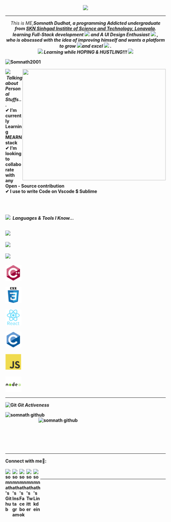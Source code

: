 <p align="center">
  <img src="https://github.com/thompsonemerson/thompsonemerson/raw/master/cover-thompson.png" height="200"/>
</p>
<hr>

<p align="center">
  <em>
    This is ME,<b>Somnath Dudhat<b>, a <b>programming Addicted</b> undergraduate from <a href="http://cms.sinhgad.edu/sinhgad_engineering_institutes/sknsits_lonavala/about_us.aspx/"> <b>SKN Sinhgad Institite of Science and Technology</b>, Lonavala</a>. <br>
    <b>learning Full-Stack development </b> <img src="https://github.com/TheDudeThatCode/TheDudeThatCode/blob/master/Assets/Developer.gif" width="30px"> and A <b> UI Design Enthusiast</b>&nbsp;<img src="https://github.com/TheDudeThatCode/TheDudeThatCode/blob/master/Assets/Designer.gif" width="36px">&nbsp,<br>who is <b>obsessed</b>
    with the idea of <b>improving</b> himself and wants a <b>platform</b> to 
    <b>grow</b> <img src="https://github.com/TheDudeThatCode/TheDudeThatCode/blob/master/Assets/Rocket.gif" width="18px">and 
    <b>excel</b> <img src="https://github.com/TheDudeThatCode/TheDudeThatCode/blob/master/Assets/Medal.gif" width="20px">&nbsp.
  </em> 
  <br>
  <img src="https://media.giphy.com/media/VgCDAzcKvsR6OM0uWg/giphy.gif" width="50" /> <b><i>Learning while HOPING & HUSTLING!!!</i></b> <img src="https://media.giphy.com/media/7j2hfyeVcDtf2/giphy.gif" width="50" />
</p>

<p align="left"> <img src="https://komarev.com/ghpvc/?username=Somnath2001&label=Profile%20views&color=0e75b6&style=flat" alt="Somnath2001" /> </p>
<img align="right" height="350px" width="450px"  src="https://camo.githubusercontent.com/992babdffd8c74a1502de375fbdf7e4d54773242/68747470733a2f2f6d656469612e67697068792e636f6d2f6d656469612f53576f536b4e36447854737a71494b4571762f67697068792e676966">


<img src="https://github.com/TheDudeThatCode/TheDudeThatCode/blob/master/Assets/Hi.gif" width="29px">&nbsp;***Talking about Personal Stuffs...***<br>
✔ I’m currently Learning MEARN stack <br>
✔ I’m looking to collaborate with any **Open - Source contribution**<br>
✔ I use to write Code  on Vscode $ Sublime  <br>
<br><br><br>
 

<img src="https://github.com/TheDudeThatCode/TheDudeThatCode/blob/master/Assets/Hi.gif" width="29px"> &nbsp;***Languages & Tools I Know...***
<p align="left">
  

  <code> <img  height="50" src="https://github.com/uannabi/-/blob/master/resource/html.svg"> </code>
  <code> <img  height="50" src="https://github.com/uannabi/-/blob/master/resource/b00tstrap.svg "> </code>
    <code> <img  height="50" src="https://github.com/uannabi/-/blob/master/resource/python-icon.svg"> </code>
  <code> <img height="50" src="https://raw.githubusercontent.com/devicons/devicon/master/icons/cplusplus/cplusplus-original.svg"> </code>
   <code> <img height="50" src="https://raw.githubusercontent.com/devicons/devicon/master/icons/css3/css3-original-wordmark.svg"> </code>
   <code> <img height="50" src="https://raw.githubusercontent.com/devicons/devicon/master/icons/react/react-original-wordmark.svg"> </code>
   <code> <img height="50" src="https://raw.githubusercontent.com/devicons/devicon/master/icons/c/c-original.svg"> </code>
   <code> <img height="50" src="https://raw.githubusercontent.com/devicons/devicon/master/icons/javascript/javascript-original.svg"> </code>
   <code> <img height="50" src="https://raw.githubusercontent.com/devicons/devicon/master/icons/nodejs/nodejs-original-wordmark.svg"> </code>
 
  
  <hr>

  
 <img src="https://media.giphy.com/media/W5eoZHPpUx9sapR0eu/giphy.gif" width="30px" alt="Git"/>&nbsp;<i><b>Git Activeness</b></i></p>
 
 <p><img align="left" src="https://github-readme-stats.vercel.app/api/top-langs?username=Somnath2001&locale=en&layout=compact&theme=chartreuse-dark" alt="somnath github" width="400" /></p>
    
<p>&nbsp;<img align="right" src="https://github-readme-stats.vercel.app/api?username=Somnath2001&show_icons=true&locale=en&theme=chartreuse-dark" alt="somnath github" width="400" /></p>

<br><br><br><br><br>
<hr>
    

 
<summary> Connect with me🤝: </summary>  

<br/>

<a href="https://github.com/Somnath2001">
  <img align="left" alt="somnath's Github" width="22px" src="https://upload.wikimedia.org/wikipedia/commons/thumb/a/ae/Github-desktop-logo-symbol.svg/1024px-Github-desktop-logo-symbol.svg.png" />
</a>

<a href="https://instagram.com/somnath_012/">
  <img align="left" alt="somnath's Instagram" width="22px" src="https://upload.wikimedia.org/wikipedia/commons/thumb/a/a5/Instagram_icon.png/600px-Instagram_icon.png" />
</a>

<a href="https://www.facebook.com/somnath.dudhat">
  <img align="left" alt="somnath's Facebook" width="22px" src="https://facebookbrand.com/wp-content/uploads/2019/04/f_logo_RGB-Hex-Blue_512.png?w=512&h=512" />
</a>

<a href="https://twitter.com/SomnathDudhat">
  <img align="left" alt="somnath's Twitter" width="22px" src="https://cdn2.iconfinder.com/data/icons/metro-uinvert-dock/256/Twitter_NEW.png" />
</a>

<a href="https://linkedin.com/in/somnathdudhat/">
  <img align="left" alt="somnath's Linkdein" width="22px" src="https://cdn3.iconfinder.com/data/icons/inficons/512/linkedin.png" />
</a>

<br/>

<hr>  
















